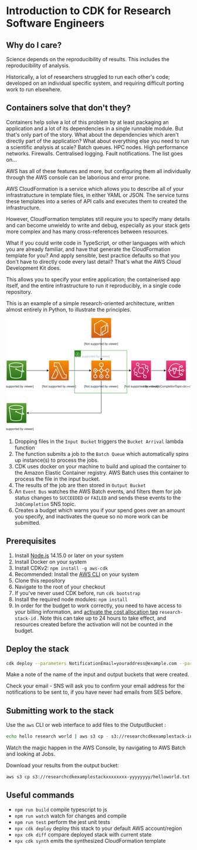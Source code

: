 # Introduction to CDK for Research Software Engineers

## Why do I care?

Science depends on the reproducibility of results.  This includes the
reproducibility of analysis.

Historically, a lot of researchers struggled to run each other's code;
developed on an individual specific system, and requiring difficult porting
work to run elsewhere.

## Containers solve that don't they?

Containers help solve a lot of this problem by at least packaging an
application and a lot of its dependencies in a single runnable module.  But
that's only part of the story.  What about the dependencies which aren't
directly part of the application?  What about everything else you need to run
a scientific analysis at scale?  Batch queues.  HPC nodes.  High performance
networks.  Firewalls.  Centralised logging.  Fault notifications.  The list
goes on...

AWS has all of these features and more, but configuring them all individually
through the AWS console can be laborious and error prone.

AWS CloudFormation is a service which allows you to describe all of your
infrastratucture in template files, in either YAML or JSON.  The service turns
these templates into a series of API calls and executes them to created the
infrastructure.

However, CloudFormation templates still require you to specify many details
and can become unwieldy to write and debug, especially as your stack gets
more complex and has many cross-references between resources.

What if you could write code in TypeScript, or other languages with which you are
already familiar, and have that generate the CloudFormation template for you?
And apply sensible, best practice defaults so that you don't have to directly
code every last detail?  That's what the AWS Cloud Development Kit does.

This allows you to specify your entire application; the containerised app
itself, and the entire infrastructure to run it reproducibly, in a single
code repository.

This is an example of a simple research-oriented architecture, written almost
entirely in Python, to illustrate the principles.

![Architecture diagram](assets/architecture.svg)

1. Dropping files in the `Input Bucket` triggers the `Bucket Arrival` lambda function
1. The function submits a job to the `Batch Queue` which automatically spins up instance(s) to process the jobs.
1. CDK uses docker on your machine to build and upload the container to the Amazon Elastic Container registry.  AWS Batch uses this container to process the file in the input bucket.
1. The results of the job are then stored in  `Output Bucket`
1. An `Event Bus` watches the AWS Batch events, and filters them for job status changes to `SUCCEEDED` or `FAILED` and sends these events to the `JobCompletion` SNS topic.
1. Creates a budget which warns you if your spend goes over an amount you specify, and inactivates the queue so no more work can be submitted.

## Prerequisites

1. Install [Node.js](https://nodejs.org/en/download/) 14.15.0 or later on your system
1. Install Docker on your system
1. Install CDKv2: ```npm install -g aws-cdk```
2. Recommended:  Install the [AWS CLI](https://aws.amazon.com/cli/) on your system
3. Clone this repository
4. Navigate to the root of your checkout
5. If you've never used CDK before, run ```cdk bootstrap```
6. Install the required node modules: ```npm install```
7. In order for the budget to work correctly, you need to have access to your billing information, and [activate the cost allocation tag](https://docs.aws.amazon.com/awsaccountbilling/latest/aboutv2/activate-built-in-tags.html) `research-stack-id` .  Note this can take up to 24 hours to take effect, and resources created before the activation will not be counted in the budget.

## Deploy the stack

```bash
cdk deploy --parameters NotificationEmail=youraddress@example.com --parameters BudgetLimit=100
```

Make a note of the name of the input and output buckets that were created.

Check your email - SNS will ask you to confirm your email address for the
notifications to be sent to, if you have never had emails from SES before.

## Submitting work to the stack

Use the `aws` CLI or web interface to add files to the OutputBucket :

```bash
echo hello research world | aws s3 cp - s3://researchcdkexamplestack-inputbucketnnnnnnnn-mmmmmmmm/helloworld.txt
```

Watch the magic happen in the AWS Console, by navigating to AWS Batch and
looking at Jobs.

Download your results from the output bucket:

```bash
aws s3 cp s3://researchcdkexamplestackxxxxxxxx-yyyyyyyy/helloworld.txt.out -
```

## Useful commands

* `npm run build`   compile typescript to js
* `npm run watch`   watch for changes and compile
* `npm run test`    perform the jest unit tests
* `npx cdk deploy`  deploy this stack to your default AWS account/region
* `npx cdk diff`    compare deployed stack with current state
* `npx cdk synth`   emits the synthesized CloudFormation template

